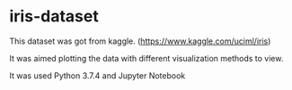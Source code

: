# iris-dataset

This dataset was got from kaggle. (https://www.kaggle.com/uciml/iris)

It was aimed plotting the data with different visualization methods to view.

It was used Python 3.7.4 and Jupyter Notebook
